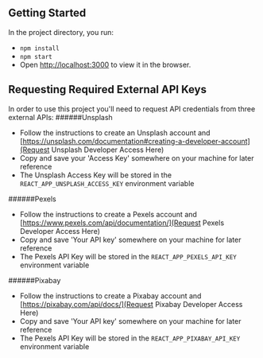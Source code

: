 ## Getting Started

In the project directory, you run:
* `npm install`
* `npm start`
* Open [http://localhost:3000](http://localhost:3000) to view it in the browser.

## Requesting Required External API Keys

In order to use this project you'll need to request API credentials from three external APIs:
######Unsplash
* Follow the instructions to create an Unsplash account and [https://unsplash.com/documentation#creating-a-developer-account](Request Unsplash Developer Access Here)
* Copy and save your 'Access Key' somewhere on your machine for later reference
* The Unsplash Access Key will be stored in the `REACT_APP_UNSPLASH_ACCESS_KEY` environment variable

######Pexels
* Follow the instructions to create a Pexels account and [https://www.pexels.com/api/documentation/](Request Pexels Developer Access Here)
* Copy and save 'Your API key' somewhere on your machine for later reference
* The Pexels API Key will be stored in the `REACT_APP_PEXELS_API_KEY` environment variable

######Pixabay
* Follow the instructions to create a Pixabay account and [https://pixabay.com/api/docs/](Request Pixabay Developer Access Here)
* Copy and save 'Your API key' somewhere on your machine for later reference
* The Pexels API Key will be stored in the `REACT_APP_PIXABAY_API_KEY` environment variable